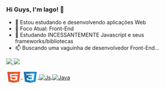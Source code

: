### Hi Guys, I'm Iago! 👋

- 🔭 Estou estudando e desenvolvendo aplicações Web
- 🌱 Foco Atual: Front-End
- 🤔 Estudando INCESSANTEMENTE Javascript e seus frameworks/bibliotecas
- 📫 Buscando uma vaguinha de desenvolvedor Front-End...

<div>
  <a href="https://github.com/IagoLeobas">
  <img height="180em" src="https://github-readme-stats.vercel.app/api?username=IagoLeobas&show_icons=true&theme=dracula&include_all_commits=true&count_private=true"/>
  <img height="180em" src="https://github-readme-stats.vercel.app/api/top-langs/?username=IagoLeobas&layout=compact&langs_count=7&theme=dark"/>
</div>
<div style="display: inline_block"><br>
 
  <img align="center" alt="HTML" height="30" width="40" src="https://raw.githubusercontent.com/devicons/devicon/master/icons/html5/html5-original.svg">
  <img align="center" alt="CSS" height="30" width="40" src="https://raw.githubusercontent.com/devicons/devicon/master/icons/css3/css3-original.svg">
 <img align="center" alt="Js" height="30" width="40" src="https://cdn.jsdelivr.net/gh/devicons/devicon/icons/javascript/javascript-original.svg" />
 <img align="center" alt="Java" height="30" width="40" src="https://cdn.jsdelivr.net/gh/devicons/devicon/icons/java/java-original.svg" />
</div>
  

